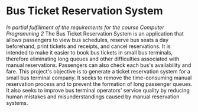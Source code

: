 # Bus Ticket Reservation System
*In partial fulfillment of the requirements for the course Computer Programming 2*
The Bus Ticket Reservation System is an application that allows passengers to view bus schedules, reserve bus seats a day beforehand, print tickets and receipts, and cancel reservations. It is intended to make it easier to book bus tickets in small bus terminals, therefore eliminating long queues and other difficulties associated with manual reservations. Passengers can also check each bus's availability and fare.
This project's objective is to generate a ticket reservation system for a small bus terminal company. It seeks to remove the time-consuming manual reservation process and to prevent the formation of long passenger queues. It also seeks to improve bus terminal operators' service quality by reducing human mistakes and misunderstandings caused by manual reservation systems.
